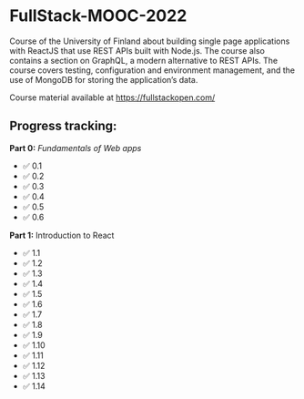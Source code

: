 # FullStack-MOOC-2022
Course of the University of Finland about building single page applications with ReactJS that use REST APIs built with Node.js. The course also contains a section on GraphQL, a modern alternative to REST APIs.
The course covers testing, configuration and environment management, and the use of MongoDB for storing the application’s data.

Course material available at https://fullstackopen.com/

## Progress tracking:

**Part 0:** _Fundamentals of Web apps_
- ✅ 0.1 
- ✅ 0.2
- ✅ 0.3
- ✅ 0.4
- ✅ 0.5
- ✅ 0.6

**Part 1:** Introduction to React
- ✅ 1.1
- ✅ 1.2
- ✅ 1.3
- ✅ 1.4
- ✅ 1.5
- ✅ 1.6
- ✅ 1.7
- ✅ 1.8
- ✅ 1.9
- ✅ 1.10
- ✅ 1.11
- ✅ 1.12
- ✅ 1.13
- ✅ 1.14

